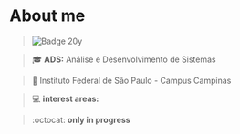 <h1>About me</h1>

> ![Badge 20y](http://img.shields.io/static/v1?label=20y&message=%20SHE/HER&color=black&style=for-the-badge)

> :mortar_board: **ADS:** Análise e Desenvolvimento de Sistemas

> :pushpin: Instituto Federal de São Paulo - Campus Campinas

> :computer: **interest areas:**

> :octocat: **only in progress**
